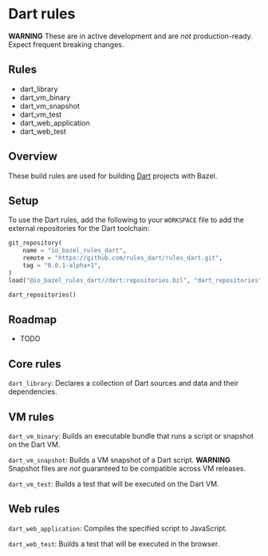 # Dart rules

**WARNING** These are in active development and are *not* production-ready.
Expect frequent breaking changes.

## Rules

  * dart\_library
  * dart\_vm\_binary
  * dart\_vm\_snapshot
  * dart\_vm\_test
  * dart\_web\_application
  * dart\_web\_test

## Overview

These build rules are used for building [Dart](https://dartlang.org) projects
with Bazel.

## Setup

To use the Dart rules, add the following to your `WORKSPACE` file to add the
external repositories for the Dart toolchain:

```python
git_repository(
    name = "io_bazel_rules_dart",
    remote = "https://github.com/rules_dart/rules_dart.git",
    tag = "0.0.1-alpha+1",
)
load("@io_bazel_rules_dart//dart:repositories.bzl", "dart_repositories")

dart_repositories()
```

## Roadmap

  * TODO

## Core rules

`dart_library`: Declares a collection of Dart sources and data and their
dependencies.


## VM rules

`dart_vm_binary`: Builds an executable bundle that runs a script or snapshot on
the Dart VM.

`dart_vm_snapshot`: Builds a VM snapshot of a Dart script. **WARNING** Snapshot
files are *not* guaranteed to be compatible across VM releases.

`dart_vm_test`: Builds a test that will be executed on the Dart VM.


## Web rules

`dart_web_application`: Compiles the specified script to JavaScript.

`dart_web_test`: Builds a test that will be executed in the browser.
